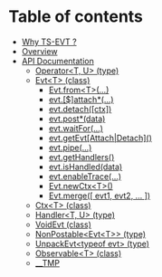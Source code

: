# Table of contents

* [Why TS-EVT ?](README.md)
* [Overview](overview.md)
* [API Documentation](api/README.md)
  * [Operator&lt;T, U&gt; \(type\)](api/operator.md)
  * [Evt&lt;T&gt; \(class\)](api/evt/README.md)
    * [Evt.from&lt;T&gt;\(...\)](api/evt/evt.from.md)
    * [evt.\[$\]attach\*\(...\)](api/evt/evt.attach.md)
    * [evt.detach\(\[ctx\]\)](api/evt/evt.detach.md)
    * [evt.post\*\(data\)](api/evt/evt.post.md)
    * [evt.waitFor\(...\)](api/evt/evt.waitfor.md)
    * [evt.getEvt\[Attach\|Detach\]\(\)](api/evt/evt.getevtattachdetach.md)
    * [evt.pipe\(...\)](api/evt/evt.pipe.md)
    * [evt.getHandlers\(\)](api/evt/evt.gethandler.md)
    * [evt.isHandled\(data\)](api/evt/evt.ishandled.md)
    * [evt.enableTrace\(...\)](api/evt/evt.enabletrace.md)
    * [Evt.newCtx&lt;T&gt;\(\)](api/evt/evt.newctx.md)
    * [Evt.merge\(\[ evt1, evt2, ... \]\)](api/evt/evt.merge-evt1-evt2-....md)
  * [Ctx&lt;T&gt; \(class\)](api/ctx.md)
  * [Handler&lt;T, U&gt; \(type\)](api/handler.md)
  * [VoidEvt \(class\)](api/voidevt.md)
  * [NonPostable&lt;Evt&lt;T&gt;&gt; \(type\)](api/nonpostable.md)
  * [UnpackEvt&lt;typeof evt&gt; \(type\)](api/unpackevt.md)
  * [Observable&lt;T&gt; \(class\)](api/observable.md)
  * [\_\_TMP](api/__tmp.md)

